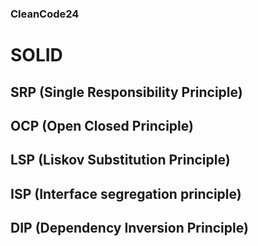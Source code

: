 ### CleanCode24

# SOLID

## SRP (Single Responsibility Principle)

## OCP (Open Closed Principle)

## LSP (Liskov Substitution Principle)

## ISP (Interface segregation principle)

## DIP (Dependency Inversion Principle)
